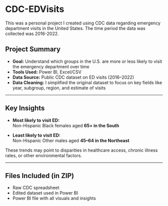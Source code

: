 # CDC-EDVisits
This was a personal project I created using CDC data regarding emergency department visits in the United States. The time period the data was collected was 2016-2022. 
##  Project Summary

- **Goal:** Understand which groups in the U.S. are more or less likely to visit the emergency department over time
- **Tools Used:** Power BI, Excel/CSV
- **Data Source:** Public CDC dataset on ED visits (2016–2022)
- **Data Cleaning:** I simplified the original dataset to focus on key fields like year, subgroup, region, and estimate of visits

---

##  Key Insights

- **Most likely to visit ED:**  
  Non-Hispanic Black females aged **65+ in the South**
  
- **Least likely to visit ED:**  
  Non-Hispanic Other males aged **45–64 in the Northeast**

These trends may point to disparities in healthcare access, chronic illness rates, or other environmental factors. 

---

##  Files Included (in ZIP)

-  Raw CDC spreadsheet  
- Edited dataset used in Power BI  
- Power BI file with all visuals and insights
